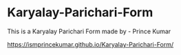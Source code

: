 # Karyalay-Parichari-Form
This is a Karyalay Parichari Form made by - Prince Kumar

https://ismprincekumar.github.io/Karyalay-Parichari-Form/



